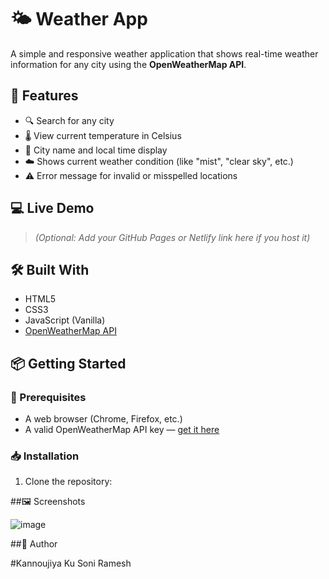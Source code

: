 # 🌤️ Weather App

A simple and responsive weather application that shows real-time weather information for any city using the **OpenWeatherMap API**.

## 🚀 Features

- 🔍 Search for any city
- 🌡️ View current temperature in Celsius
- 📍 City name and local time display
- ☁️ Shows current weather condition (like "mist", "clear sky", etc.)
- ⚠️ Error message for invalid or misspelled locations

## 💻 Live Demo

> *(Optional: Add your GitHub Pages or Netlify link here if you host it)*

## 🛠️ Built With

- HTML5  
- CSS3  
- JavaScript (Vanilla)  
- [OpenWeatherMap API](https://openweathermap.org/)

## 📦 Getting Started

### 🔧 Prerequisites

- A web browser (Chrome, Firefox, etc.)
- A valid OpenWeatherMap API key — [get it here](https://home.openweathermap.org/api_keys)

### 📥 Installation

1. Clone the repository:

 ##🖼️ Screenshots
 
![image](https://github.com/user-attachments/assets/fecdd35d-8592-4a94-b7d8-ab5b3ab717a2)


##👤 Author

#Kannoujiya Ku Soni Ramesh





